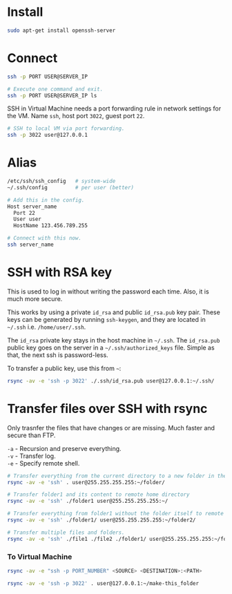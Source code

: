 # Install

```bash
sudo apt-get install openssh-server
```

# Connect

```bash
ssh -p PORT USER@SERVER_IP

# Execute one command and exit.
ssh -p PORT USER@SERVER_IP ls
```

SSH in Virtual Machine needs a port forwarding rule in network settings for the VM. Name `ssh`, host port `3022`, guest port `22`.

```bash
# SSH to local VM via port forwarding.
ssh -p 3022 user@127.0.0.1
```

# Alias

```bash
/etc/ssh/ssh_config   # system-wide
~/.ssh/config         # per user (better)

# Add this in the config.
Host server_name
  Port 22
  User user
  HostName 123.456.789.255

# Connect with this now.
ssh server_name
```

# SSH with RSA key

This is used to log in without writing the password each time. Also, it is much more secure.

This works by using a private `id_rsa` and public `id_rsa.pub` key pair. These keys can be generated by running `ssh-keygen`, and they are located in `~/.ssh` i.e. `/home/user/.ssh`.

The `id_rsa` private key stays in the host machine in `~/.ssh`. The `id_rsa.pub` public key goes on the server in a `~/.ssh/authorized_keys` file. Simple as that, the next ssh is password-less.

To transfer a public key, use this from `~`:

```bash
rsync -av -e 'ssh -p 3022' ./.ssh/id_rsa.pub user@127.0.0.1:~/.ssh/
```

# Transfer files over SSH with rsync

Only trasnfer the files that have changes or are missing. Much faster and secure than FTP.

`-a` - Recursion and preserve everything.  
`-v` - Transfer log.  
`-e` - Specify remote shell.

```bash
# Transfer everything from the current directory to a new folder in the remote home directory.
rsync -av -e 'ssh' . user@255.255.255.255:~/folder/

# Transfer folder1 and its content to remote home directory
rsync -av -e 'ssh' ./folder1 user@255.255.255.255:~/

# Transfer everything from folder1 without the folder itself to remote folder2 in remote home directory.
rsync -av -e 'ssh' ./folder1/ user@255.255.255.255:~/folder2/

# Transfer multiple files and folders.
rsync -av -e 'ssh' ./file1 ./file2 ./folder1/ user@255.255.255.255:~/folder2/
```

### To Virtual Machine

```bash
rsync -av -e "ssh -p PORT_NUMBER" <SOURCE> <DESTINATION>:<PATH>

rsync -av -e 'ssh -p 3022' . user@127.0.0.1:~/make-this_folder
```
